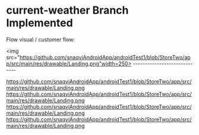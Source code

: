 # current-weather Branch Implemented 

Flow visual / customer flow:

<img src="https://github.com/snaqviAndroidApp/androidTest1/blob/StoreTwo/app/src/main/res/drawable/Landing.png"width=250>
-----------------------------<img/>

https://github.com/snaqviAndroidApp/androidTest1/blob/StoreTwo/app/src/main/res/drawable/Landing.png
https://github.com/snaqviAndroidApp/androidTest1/blob/StoreTwo/app/src/main/res/drawable/Landing.png
https://github.com/snaqviAndroidApp/androidTest1/blob/StoreTwo/app/src/main/res/drawable/Landing.png
https://github.com/snaqviAndroidApp/androidTest1/blob/StoreTwo/app/src/main/res/drawable/Landing.png
